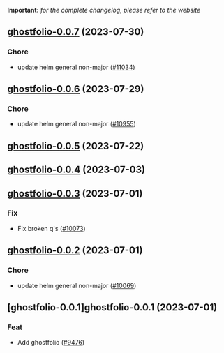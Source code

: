 **Important:**
*for the complete changelog, please refer to the website*




## [ghostfolio-0.0.7](https://github.com/truecharts/charts/compare/ghostfolio-0.0.6...ghostfolio-0.0.7) (2023-07-30)

### Chore

- update helm general non-major ([#11034](https://github.com/truecharts/charts/issues/11034))
  
  


## [ghostfolio-0.0.6](https://github.com/truecharts/charts/compare/ghostfolio-0.0.5...ghostfolio-0.0.6) (2023-07-29)

### Chore

- update helm general non-major ([#10955](https://github.com/truecharts/charts/issues/10955))
  
  


## [ghostfolio-0.0.5](https://github.com/truecharts/charts/compare/ghostfolio-0.0.4...ghostfolio-0.0.5) (2023-07-22)




## [ghostfolio-0.0.4](https://github.com/truecharts/charts/compare/ghostfolio-0.0.3...ghostfolio-0.0.4) (2023-07-03)




## [ghostfolio-0.0.3](https://github.com/truecharts/charts/compare/ghostfolio-0.0.2...ghostfolio-0.0.3) (2023-07-01)

### Fix

- Fix broken q's ([#10073](https://github.com/truecharts/charts/issues/10073))
  
  


## [ghostfolio-0.0.2](https://github.com/truecharts/charts/compare/ghostfolio-0.0.1...ghostfolio-0.0.2) (2023-07-01)

### Chore

- update helm general non-major ([#10069](https://github.com/truecharts/charts/issues/10069))
  
  


## [ghostfolio-0.0.1]ghostfolio-0.0.1 (2023-07-01)

### Feat

- Add ghostfolio ([#9476](https://github.com/truecharts/charts/issues/9476))
  
  